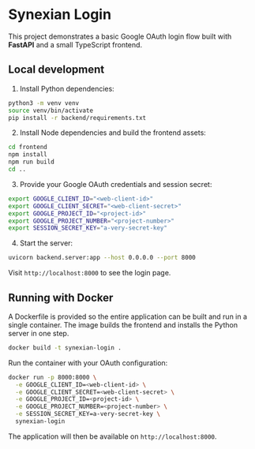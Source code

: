 # Synexian Login

This project demonstrates a basic Google OAuth login flow built with **FastAPI** and a small TypeScript frontend.

## Local development

1. Install Python dependencies:

```bash
python3 -m venv venv
source venv/bin/activate
pip install -r backend/requirements.txt
```

2. Install Node dependencies and build the frontend assets:

```bash
cd frontend
npm install
npm run build
cd ..
```

3. Provide your Google OAuth credentials and session secret:

```bash
export GOOGLE_CLIENT_ID="<web-client-id>"
export GOOGLE_CLIENT_SECRET="<web-client-secret>"
export GOOGLE_PROJECT_ID="<project-id>"
export GOOGLE_PROJECT_NUMBER="<project-number>"
export SESSION_SECRET_KEY="a-very-secret-key"
```

4. Start the server:

```bash
uvicorn backend.server:app --host 0.0.0.0 --port 8000
```

Visit `http://localhost:8000` to see the login page.

## Running with Docker

A Dockerfile is provided so the entire application can be built and run in a single container. The image builds the frontend and installs the Python server in one step.

```bash
docker build -t synexian-login .
```

Run the container with your OAuth configuration:

```bash
docker run -p 8000:8000 \
  -e GOOGLE_CLIENT_ID=<web-client-id> \
  -e GOOGLE_CLIENT_SECRET=<web-client-secret> \
  -e GOOGLE_PROJECT_ID=<project-id> \
  -e GOOGLE_PROJECT_NUMBER=<project-number> \
  -e SESSION_SECRET_KEY=a-very-secret-key \
  synexian-login
```

The application will then be available on `http://localhost:8000`.
